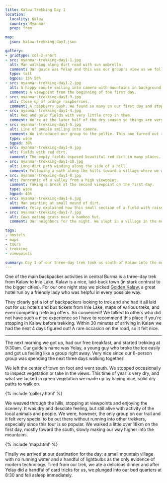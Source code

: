 ```yaml
---
title: Kalaw Trekking Day 1
location:
  locality: Kalaw
  country: Myanmar
  prep: from

map:
  json: kalaw-trekking-day1.json

gallery:
- gridtype: col-2-short
- src: myanmar-trekking-day1-1.jpg
  alt: Man walking along dirt road with sun umbrella.
  comment: Our guide was Yelay and this was our group's view as we followed him for three days.
  type: tall
  bgpos: 15% 50%
- src: myanmar-trekking-day1-2.jpg
  alt: A happy couple smiling into camera with mountains in background.
  comment: A viewpoint from the beginning of the first day.
- src: myanmar-trekking-day1-3.jpg
  alt: Close-up of orange raspberries.
  comment: A raspberry bush. We found so many on our first day and stopped at every single one to pick them clean. People don't sell them in the market because in this weather the fruit goes bad too quickly to be worth it.
- src: myanmar-trekking-day1-4.jpg
  alt: Red and gold fields with very little crop in them.
  comment: We're at the later half of the dry season so things are very dry, crops are all harvested.
- src: myanmar-trekking-day1-5.jpg
  alt: Line of people smiling into camera.
  comment: We introduced our group to the pelfie. This one turned out really great!
  type: wide
  bgpad: 30%
- src: myanmar-trekking-day1-9.jpg
  alt: Fields with red dirt.
  comment: The empty fields exposed beautiful red dirt in many places.
- src: myanmar-trekking-day1-10.jpg
  alt: Long dirt path winding along the side of a hill.
  comment: Following a path along the hills toward a village where we would sleep for the night.
- src: myanmar-trekking-day1-8.jpg
  alt: Panoramic of a valley from a high viewpoint.
  comment: Taking a break at the second viewpoint on the first day.
  type: wide
  bgpad: 40%
- src: myanmar-trekking-day1-6.jpg
  alt: Man pointing at small mound of dirt.
  comment: Yelay explained how this small section of a field with raised dirt is an offering for a good harvest. Once pointed out, you spot them all over the farmland.
- src: myanmar-trekking-day1-7.jpg
  alt: Cows eating grass near a bamboo hut.
  comment: Our neighbors for the night. We slept in a village in the mountains. No electricity, no running water.

tags:
- hostels
- maps
- tours
- trekking
- viewpoints

summary: Day 1 of our three-day trek took us south of Kalaw into the mountains. We walked over 18km and stopped to sleep in a mountain village.
---
```


One of the main backpacker activities in central Burma is a three-day trek from Kalaw to Inle Lake. Kalaw is a nice, laid-back town (in stark contrast to the bigger cities). For our one night stay we picked [Golden Kalaw](https://www.tripadvisor.com/Hotel_Review-g1016308-d1536822-Reviews-Golden_Kalaw_Inn-Kalaw_Shan_State.html), a great hotel run by a friendly lady who was helpful in every possible way.

They clearly get a lot of backpackers looking to trek and she had it all laid out for us: hotels and bus tickets from Inle Lake, maps of various treks, and even competing trekking offers. So convenient! We talked to others who did not have such a nice experience so I have to recommend this place if you're stopping in Kalaw before trekking. Within 30 minutes of arriving in Kalaw we had the next 4 days figured out! A rare occasion on the road, so it felt nice.

---

The next morning we got up, had our free breakfast, and started trekking at 9:30am. Our guide's name was Yelay, a young guy who broke the ice easily and got us feeling like a group right away. Very nice since our 8-person group was spending the next three days walking together!

We left the center of town on foot and went south. We stopped occasionally to inspect vegetation or take in the views. This time of year is very dry, and what we lacked in green vegetation we made up by having nice, solid dry paths to walk on.

{% include 'gallery.html' %}

We weaved through the hills, stopping at viewpoints and enjoying the scenery. It was dry and desolate feeling, but still alive with activity of the local animals and people. We were, however, the only group on our trail and it felt very special to be out there without running into other trekkers, especially since this tour is so popular. We walked a little over 18km on the first day, mostly toward the south, slowly making our way higher into the mountains.

{% include 'map.html' %}

Finally we arrived at our destination for the day: a small mountain village with no running water and a handful of lightbulbs as the only evidence of modern technology. Tired from our trek, we ate a delicious dinner and after Yelay did a handful of card tricks for us, we plunged into our bed quarters at 8:30 and fell asleep immediately.
